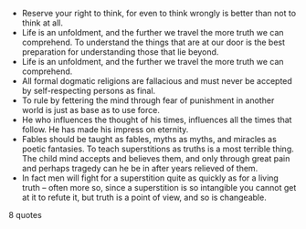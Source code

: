  - Reserve your right to think, for even to think wrongly is better than not to think at all.
 - Life is an unfoldment, and the further we travel the more truth we can comprehend. To understand the things that are at our door is the best preparation for understanding those that lie beyond.
 - Life is an unfoldment, and the further we travel the more truth we can comprehend.
 - All formal dogmatic religions are fallacious and must never be accepted by self-respecting persons as final.
 - To rule by fettering the mind through fear of punishment in another world is just as base as to use force.
 - He who influences the thought of his times, influences all the times that follow. He has made his impress on eternity.
 - Fables should be taught as fables, myths as myths, and miracles as poetic fantasies. To teach superstitions as truths is a most terrible thing. The child mind accepts and believes them, and only through great pain and perhaps tragedy can he be in after years relieved of them.
 - In fact men will fight for a superstition quite as quickly as for a living truth – often more so, since a superstition is so intangible you cannot get at it to refute it, but truth is a point of view, and so is changeable.

8 quotes